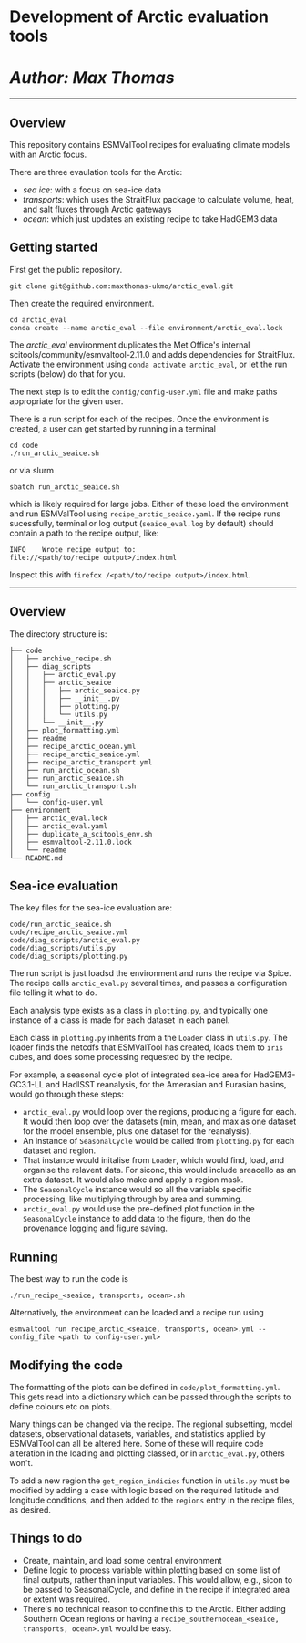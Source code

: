 # Development of Arctic evaluation tools 
# *Author: Max Thomas*
---
## Overview
This repository contains ESMValTool recipes for evaluating climate models with an Arctic focus.

There are three evaulation tools for the Arctic:
- *sea ice*: with a focus on sea-ice data
- *transports*: which uses the StraitFlux package to calculate volume, heat, and salt fluxes through Arctic gateways
- *ocean*: which just updates an existing recipe to take HadGEM3 data

## Getting started
First get the public repository.
```
git clone git@github.com:maxthomas-ukmo/arctic_eval.git
```
Then create the required environment.
```
cd arctic_eval
conda create --name arctic_eval --file environment/arctic_eval.lock
```
The *arctic_eval* environment duplicates the Met Office's internal scitools/community/esmvaltool-2.11.0 and adds dependencies for StraitFlux. Activate the environment using 
```conda activate arctic_eval```, or let the run scripts (below) do that for you.

The next step is to edit the ```config/config-user.yml``` file and make paths appropriate for the given user.

There is a run script for each of the recipes. Once the environment is created, a user can get started by running in a terminal
```
cd code
./run_arctic_seaice.sh
```
or via slurm
```
sbatch run_arctic_seaice.sh
```
which is likely required for large jobs. Either of these load the environment and run ESMValTool using ```recipe_arctic_seaice.yaml```. If the recipe runs sucessfully, terminal or log output (```seaice_eval.log``` by default) should contain a path to the recipe output, like:
```
INFO    Wrote recipe output to:
file://<path/to/recipe output>/index.html
```
Inspect this with ```firefox /<path/to/recipe output>/index.html```.

---
## Overview
The directory structure is:
```
├── code
│   ├── archive_recipe.sh
│   ├── diag_scripts
│   │   ├── arctic_eval.py
│   │   ├── arctic_seaice
│   │   │   ├── arctic_seaice.py
│   │   │   ├── __init__.py
│   │   │   ├── plotting.py
│   │   │   └── utils.py
│   │   └── __init__.py
│   ├── plot_formatting.yml
│   ├── readme
│   ├── recipe_arctic_ocean.yml
│   ├── recipe_arctic_seaice.yml
│   ├── recipe_arctic_transport.yml
│   ├── run_arctic_ocean.sh
│   ├── run_arctic_seaice.sh
│   └── run_arctic_transport.sh
├── config
│   └── config-user.yml
├── environment
│   ├── arctic_eval.lock
│   ├── arctic_eval.yaml
│   ├── duplicate_a_scitools_env.sh
│   ├── esmvaltool-2.11.0.lock
│   └── readme
└── README.md
```

## Sea-ice evaluation
The key files for the sea-ice evaluation are:
```
code/run_arctic_seaice.sh
code/recipe_arctic_seaice.yml
code/diag_scripts/arctic_eval.py
code/diag_scripts/utils.py
code/diag_scripts/plotting.py
```

The run script is just loadsd the environment and runs the recipe via Spice. The recipe calls ```arctic_eval.py``` several times, and passes a configuration file telling it what to do. 

Each analysis type exists as a class in ```plotting.py```, and typically one instance of a class is made for each dataset in each panel.

Each class in ```plotting.py``` inherits from a the ```Loader``` class in ```utils.py```. The loader finds the netcdfs that ESMValTool has created, loads them to ```iris``` cubes, and does some processing requested by the recipe. 

For example, a seasonal cycle plot of integrated sea-ice area for HadGEM3-GC3.1-LL and HadISST reanalysis, for the Amerasian and Eurasian basins, would go through these steps:
- ```arctic_eval.py``` would loop over the regions, producing a figure for each. It would then loop over the datasets (min, mean, and max as one dataset for the model ensemble, plus one dataset for the reanalysis).
- An instance of ```SeasonalCycle``` would be called from ```plotting.py``` for each dataset and region.
- That instance would initalise from ```Loader```, which would find, load, and organise the relavent data. For siconc, this would include areacello as an extra dataset. It would also make and apply a region mask.
- The ```SeasonalCycle``` instance would so all the variable specific processing, like multiplying through by area and summing. 
- ```arctic_eval.py``` would use the pre-defined plot function in the ```SeasonalCycle``` instance to add data to the figure, then do the provenance logging and figure saving.

## Running
The best way to run the code is
```
./run_recipe_<seaice, transports, ocean>.sh
```
Alternatively, the environment can be loaded and a recipe run using
```
esmvaltool run recipe_arctic_<seaice, transports, ocean>.yml --config_file <path to config-user.yml>
```

## Modifying the code
The formatting of the plots can be defined in ```code/plot_formatting.yml```. This gets read into a dictionary which can be passed through the scripts to define colours etc on plots.

Many things can be changed via the recipe. The regional subsetting, model datasets, observational datasets, variables, and statistics applied by ESMValTool can all be altered here. Some of these will require code alteration in the loading and plotting classed, or in ```arctic_eval.py```, others won't.

To add a new region the ```get_region_indicies``` function in ```utils.py``` must be modified by adding a case with logic based on the required latitude and longitude conditions, and then added to the ```regions``` entry in the recipe files, as desired.

## Things to do
- Create, maintain, and load some central environment
- Define logic to process variable within plotting based on some list of final outputs, rather than input variables. This would allow, e.g., sicon to be passed to SeasonalCycle, and define in the recipe if integrated area or extent was required.
- There's no technical reason to confine this to the Arctic. Either adding Southern Ocean regions or having a ```recipe_southernocean_<seaice, transports, ocean>.yml``` would be easy.

